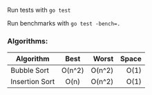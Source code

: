 Run tests with `go test`

Run benchmarks with `go test -bench=.`

### Algorithms:

| Algorithm | Best | Worst | Space |
| ------------- |:-------------:| -----:| -----:|
| Bubble Sort | O(n^2) | O(n^2) | O(1)  |
| Insertion Sort | O(n) | O(n^2) | O(1)  |